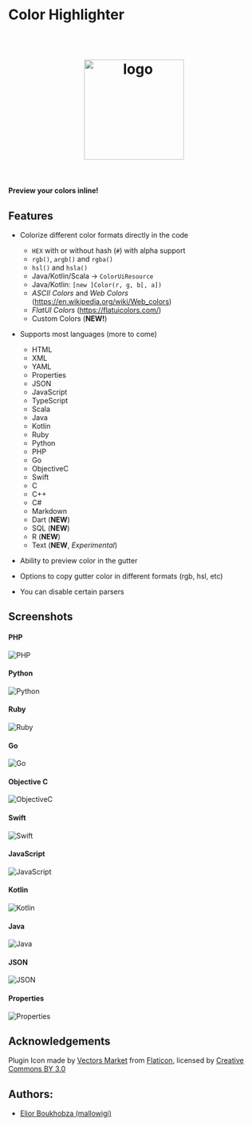 # Color Highlighter

<h1 align="center">
  <br>
    <img src="https://raw.githubusercontent.com/mallowigi/color-highlighter/master/src/main/resources/META-INF/pluginIcon.svg?sanitize=true" alt="logo" width="200">
  <br><br>
</h1>

**Preview your colors inline!**

## Features

- Colorize different color formats directly in the code
  - `HEX` with or without hash (`#`) with alpha support
  - `rgb()`, `argb()` and `rgba()`
  - `hsl()` and `hsla()`
  - Java/Kotlin/Scala -> `ColorUiResource`
  - Java/Kotlin: `[new ]Color(r, g, b[, a])`
  - *ASCII Colors* and *Web Colors* (https://en.wikipedia.org/wiki/Web_colors)
  - *FlatUI Colors* (https://flatuicolors.com/)
  - Custom Colors (**NEW!**)

- Supports most languages (more to come)
  - HTML
  - XML
  - YAML
  - Properties
  - JSON
  - JavaScript
  - TypeScript
  - Scala
  - Java
  - Kotlin
  - Ruby
  - Python
  - PHP
  - Go
  - ObjectiveC
  - Swift
  - C
  - C++
  - C#
  - Markdown
  - Dart (**NEW**)
  - SQL (**NEW**)
  - R (**NEW**)
  - Text (**NEW**, *Experimental*)

- Ability to preview color in the gutter
- Options to copy gutter color in different formats (rgb, hsl, etc)
- You can disable certain parsers

## Screenshots

#### PHP

![PHP](docs/screens/php.png)

#### Python

![Python](docs/screens/python.png)

#### Ruby

![Ruby](docs/screens/ruby.png)

#### Go

![Go](docs/screens/go.png)

#### Objective C

![ObjectiveC](docs/screens/objc.png)

#### Swift

![Swift](docs/screens/swift.png)

#### JavaScript

![JavaScript](docs/screens/js.png)

#### Kotlin

![Kotlin](docs/screens/kotlin.png)

#### Java

![Java](docs/screens/java.png)

#### JSON

![JSON](docs/screens/json.png)

#### Properties

![Properties](docs/screens/properties.png)

## Acknowledgements

Plugin Icon made by [Vectors Market](https://www.flaticon.com/authors/vectors-market)
from [Flaticon](http://www.flaticon.com), licensed
by [Creative Commons BY 3.0](http://creativecommons.org/licenses/by/3.0/)

## Authors:

- [Elior Boukhobza (mallowigi)](https://github.com/mallowigi)
